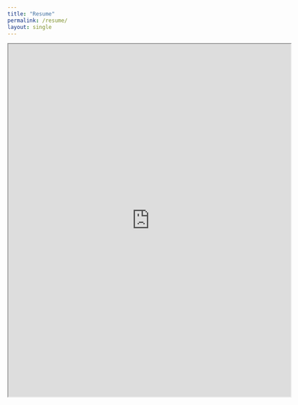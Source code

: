 ```yaml
---
title: "Resume"
permalink: /resume/
layout: single
---
```



<iframe src="https://drive.google.com/file/d/1JBL9ETSzQjIUek5JdmKDJAjo96GI1kmo/preview" width="640" height="800"></iframe>
